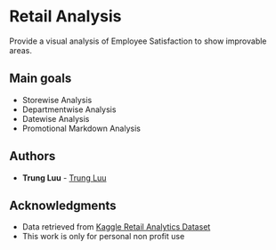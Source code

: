 # Retail Analysis

Provide a visual analysis of Employee Satisfaction to show improvable areas.

## Main goals

  - Storewise Analysis
  - Departmentwise Analysis
  - Datewise Analysis
  - Promotional Markdown Analysis

## Authors

  - **Trung Luu** - 
    [Trung Luu](https://github.com/trungluu312)

## Acknowledgments

  - Data retrieved from [Kaggle Retail Analytics Dataset](https://www.kaggle.com/manjeetsingh/retaildataset) 
  - This work is only for personal non profit use



